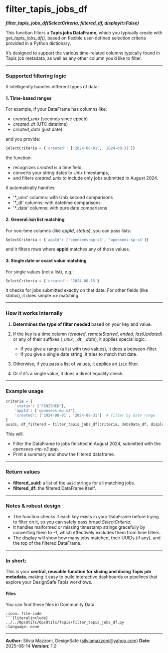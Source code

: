 # filter_tapis_jobs_df
***filter_tapis_jobs_df(SelectCriteria, filtered_df, displayIt=False)***

This function filters a **Tapis jobs DataFrame**, which you typically create with *get_tapis_jobs_df()*, based on flexible user-defined selection criteria provided in a Python dictionary. 

It’s designed to support the various time-related columns typically found in Tapis job metadata, as well as any other column you’d like to filter.

---

### Supported filtering logic
It intelligently handles different types of data:

#### 1. Time-based ranges
For example, if your DataFrame has columns like:
- *created_unix* (seconds since epoch)
- *created_dt* (UTC datetime)
- *created_date* (just date)

and you provide:
```python
SelectCriteria = {'created': ['2024-08-01', '2024-08-31']}
````

the function:

* recognizes *created* is a time field,
* converts your string dates to Unix timestamps,
* and filters *created_unix* to include only jobs submitted in August 2024.

It automatically handles:

* '*_unix' columns: with Unix second comparisons
* '*_dt' columns: with datetime comparisons
* '*_date' columns: with pure date comparisons

#### 2. General *isin* list matching

For non-time columns (like *appId*, *status*), you can pass lists:

```python
SelectCriteria = {'appId': ['opensees-mp-s3', 'opensees-sp-s3']}
```

and it filters rows where **appId** matches any of those values.

#### 3. Single date or exact value matching

For single values (not a list), e.g.:

```python
SelectCriteria = {'created': '2024-08-15'}
```

it checks for jobs submitted exactly on that date.
For other fields (like *status*), it does simple *==* matching.

---

###  How it works internally

1. **Determines the type of filter needed** based on your key and value.
2. If the key is a time column (*created*, *remoteStarted*, *ended*, *lastUpdated*) or any of their suffixes (*_unix*, *_dt*, *_date*), it applies special logic:

   * If you give a range (a list with two values), it does a between-filter.
   * If you give a single date string, it tries to match that date.
3. Otherwise, if you pass a list of values, it applies an `isin` filter.
4. Or if it’s a single value, it does a direct equality check.

---

### Example usage

```python
criteria = {
    'status': ['FINISHED'],
    'appId': ['opensees-mp-s3'],
    'created': ['2024-08-01', '2024-08-31']  # filter by date range
}
uuids, df_filtered = filter_tapis_jobs_df(criteria, JobsData_df, displayIt=True)
```

This will:

* Filter the DataFrame to jobs finished in August 2024, submitted with the *opensees-mp-s3* app.
* Print a summary and show the filtered dataframe.

---

###  Return values

* **filtered\_uuid:** a list of the `uuid` strings for all matching jobs.
* **filtered\_df:** the filtered DataFrame itself.

---

###  Notes & robust design

* The function checks if each key exists in your DataFrame before trying to filter on it, so you can safely pass broad *SelectCriteria*.
* It handles malformed or missing timestamp strings gracefully by converting them to *-1*, which effectively excludes them from time filters.
* The display will show how many jobs matched, their UUIDs (if any), and the top of the filtered DataFrame.

---

### In short:
This is your **central, reusable function for slicing and dicing Tapis job metadata**, making it easy to build interactive dashboards or pipelines that explore your DesignSafe Tapis workflows.


#### Files
You can find these files in Community Data.

```{dropdown} filter_tapis_jobs_df.py
:icon: file-code
```{literalinclude} ../../OpsUtils/OpsUtils/Tapis/filter_tapis_jobs_df.py
:language: none
```


---

**Author:** Silvia Mazzoni, DesignSafe (silviamazzoni@yahoo.com)
**Date:** 2025-08-14
**Version:** 1.0